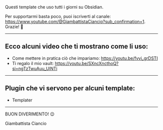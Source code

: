 

Questi template che uso tutti i giorni su Obsidian. 

Per supportarmi basta poco, puoi iscriverti al canale: https://www.youtube.com/@GiambattistaCiancio?sub_confirmation=1. Grazie! 🙏

---

## Ecco alcuni video che ti mostrano come li uso: 
- Come mettere in pratica ciò che impariamo: https://youtu.be/fvvi_grDSTI
- Ti regalo il mio vault: https://youtu.be/SXncXncthoQ?si=ngTzTwuAuu_UlNTi



---


## Plugin che vi servono per alcuni template:

- Templater


---


BUON DIVERIMENTO! 😉

Giambattista Ciancio